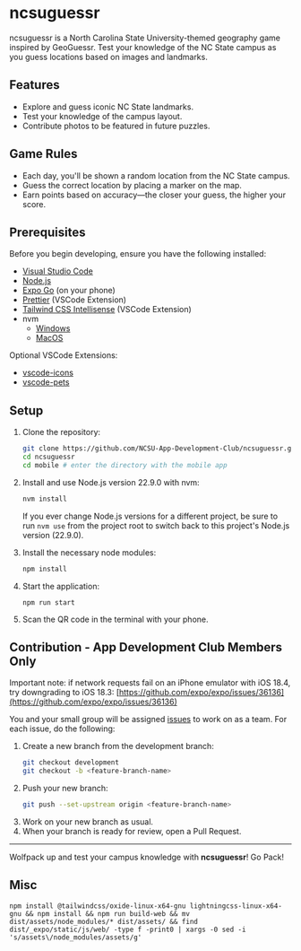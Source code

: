 # ncsuguessr

ncsuguessr is a North Carolina State University-themed geography game inspired by GeoGuessr. Test your knowledge of the NC State campus as you guess locations based on images and landmarks.

## Features

- Explore and guess iconic NC State landmarks.
- Test your knowledge of the campus layout.
- Contribute photos to be featured in future puzzles.

## Game Rules

- Each day, you'll be shown a random location from the NC State campus.
- Guess the correct location by placing a marker on the map.
- Earn points based on accuracy—the closer your guess, the higher your score.

## Prerequisites

Before you begin developing, ensure you have the following installed:

- [Visual Studio Code](https://code.visualstudio.com/)
- [Node.js](https://nodejs.org/en)
- [Expo Go](https://expo.dev/go) (on your phone)
- [Prettier](https://marketplace.visualstudio.com/items?itemName=esbenp.prettier-vscode) (VSCode Extension)
- [Tailwind CSS Intellisense](https://marketplace.visualstudio.com/items?itemName=bradlc.vscode-tailwindcss) (VSCode Extension)
- nvm
  - [Windows](https://github.com/coreybutler/nvm-windows)
  - [MacOS](https://github.com/nvm-sh/nvm)

Optional VSCode Extensions:

- [vscode-icons](https://marketplace.visualstudio.com/items?itemName=vscode-icons-team.vscode-icons)
- [vscode-pets](https://marketplace.visualstudio.com/items?itemName=tonybaloney.vscode-pets)

## Setup

1. Clone the repository:

   ```bash
   git clone https://github.com/NCSU-App-Development-Club/ncsuguessr.git
   cd ncsuguessr
   cd mobile # enter the directory with the mobile app
   ```

2. Install and use Node.js version 22.9.0 with nvm:

   ```bash
   nvm install
   ```

   If you ever change Node.js versions for a different project, be sure to run `nvm use` from the project root to switch back to this project's Node.js version (22.9.0).

3. Install the necessary node modules:

   ```bash
   npm install
   ```

4. Start the application:

   ```
   npm run start
   ```

5. Scan the QR code in the terminal with your phone.

## Contribution - App Development Club Members Only

Important note: if network requests fail on an iPhone emulator with iOS 18.4, try downgrading to iOS 18.3: [https://github.com/expo/expo/issues/36136](https://github.com/expo/expo/issues/36136)

You and your small group will be assigned [issues](https://github.com/NCSU-App-Development-Club/ncsuguessr/issues) to work on as a team. For each issue, do the following:

1. Create a new branch from the development branch:
   ```bash
   git checkout development
   git checkout -b <feature-branch-name>
   ```
2. Push your new branch:
   ```bash
   git push --set-upstream origin <feature-branch-name>
   ```
3. Work on your new branch as usual.
4. When your branch is ready for review, open a Pull Request.

---

Wolfpack up and test your campus knowledge with **ncsuguessr**! Go Pack!

## Misc

```
npm install @tailwindcss/oxide-linux-x64-gnu lightningcss-linux-x64-gnu && npm install && npm run build-web && mv dist/assets/node_modules/* dist/assets/ && find dist/_expo/static/js/web/ -type f -print0 | xargs -0 sed -i 's/assets\/node_modules/assets/g'
```
